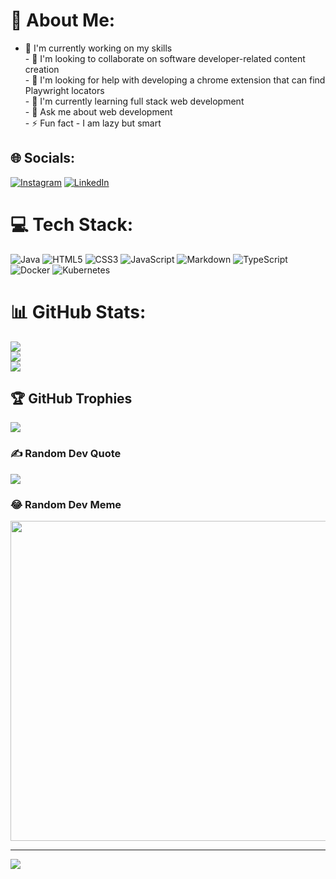 # 💫 About Me:
- 🔭 I'm currently working on my skills<br> - 👯 I'm looking to collaborate on software developer-related content creation<br> - 🤔 I'm looking for help with developing a chrome extension that can find Playwright locators<br> - 🌱 I'm currently learning full stack web development<br> - 💬 Ask me about web development<br> - ⚡ Fun fact - I am lazy but smart


## 🌐 Socials:
[![Instagram](https://img.shields.io/badge/Instagram-%23E4405F.svg?logo=Instagram&logoColor=white)](https://instagram.com/aliean_15) [![LinkedIn](https://img.shields.io/badge/LinkedIn-%230077B5.svg?logo=linkedin&logoColor=white)](https://linkedin.com/in/linkedin.com/in/saurabh-kumar9493) 

# 💻 Tech Stack:
![Java](https://img.shields.io/badge/java-%23ED8B00.svg?style=for-the-badge&logo=java&logoColor=white) ![HTML5](https://img.shields.io/badge/html5-%23E34F26.svg?style=for-the-badge&logo=html5&logoColor=white) ![CSS3](https://img.shields.io/badge/css3-%231572B6.svg?style=for-the-badge&logo=css3&logoColor=white) ![JavaScript](https://img.shields.io/badge/javascript-%23323330.svg?style=for-the-badge&logo=javascript&logoColor=%23F7DF1E) ![Markdown](https://img.shields.io/badge/markdown-%23000000.svg?style=for-the-badge&logo=markdown&logoColor=white) ![TypeScript](https://img.shields.io/badge/typescript-%23007ACC.svg?style=for-the-badge&logo=typescript&logoColor=white) ![Docker](https://img.shields.io/badge/docker-%230db7ed.svg?style=for-the-badge&logo=docker&logoColor=white) ![Kubernetes](https://img.shields.io/badge/kubernetes-%23326ce5.svg?style=for-the-badge&logo=kubernetes&logoColor=white)
# 📊 GitHub Stats:
![](https://github-readme-stats.vercel.app/api?username=saurabhkumar5&theme=radical&hide_border=true&include_all_commits=false&count_private=false)<br/>
![](https://github-readme-streak-stats.herokuapp.com/?user=saurabhkumar5&theme=radical&hide_border=true)<br/>
![](https://github-readme-stats.vercel.app/api/top-langs/?username=saurabhkumar5&theme=radical&hide_border=true&include_all_commits=false&count_private=false&layout=compact)

## 🏆 GitHub Trophies
![](https://github-profile-trophy.vercel.app/?username=saurabhkumar5&theme=radical&no-frame=false&no-bg=true&margin-w=4)

### ✍️ Random Dev Quote
![](https://quotes-github-readme.vercel.app/api?type=horizontal&theme=radical)

### 😂 Random Dev Meme
<img src="https://rm.up.railway.app/" width="512px"/>

---
[![](https://visitcount.itsvg.in/api?id=saurabhkumar5&icon=0&color=0)](https://visitcount.itsvg.in)

<!-- Proudly created with GPRM ( https://gprm.itsvg.in ) -->
